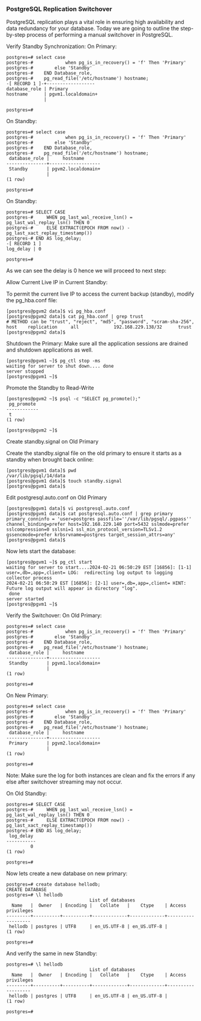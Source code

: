 ### PostgreSQL Replication Switchover

PostgreSQL replication plays a vital role in ensuring high availability and data redundancy for your database. Today we are going to outline the step-by-step process of performing a manual switchover in PostgreSQL.

Verify Standby Synchronization:
On Primary:
```
postgres=# select case
postgres-#            when pg_is_in_recovery() = 'f' Then 'Primary'
postgres-#        else 'Standby'
postgres-#    END Database_role,
postgres-#    pg_read_file('/etc/hostname') hostname;
-[ RECORD 1 ]-+------------------
database_role | Primary
hostname      | pgvm1.localdomain+
              |

postgres=#
```

On Standby:
```
postgres=# select case
postgres-#            when pg_is_in_recovery() = 'f' Then 'Primary'
postgres-#        else 'Standby'
postgres-#    END Database_role,
postgres-#    pg_read_file('/etc/hostname') hostname;
 database_role |     hostname
---------------+-------------------
 Standby       | pgvm2.localdomain+
               |
(1 row)

postgres=#
```

On Standby:
```
postgres=# SELECT CASE
postgres-#     WHEN pg_last_wal_receive_lsn() = pg_last_wal_replay_lsn() THEN 0
postgres-#     ELSE EXTRACT(EPOCH FROM now() - pg_last_xact_replay_timestamp())
postgres-# END AS log_delay;
-[ RECORD 1 ]
log_delay | 0

postgres=# 
```
As we can see the delay is 0 hence we will proceed to next step:

Allow Current Live IP in Current Standby:

To permit the current live IP to access the current backup (standby), modify the pg_hba.conf file:
```
[postgres@pgvm2 data]$ vi pg_hba.conf
[postgres@pgvm2 data]$ cat pg_hba.conf | grep trust
# METHOD can be "trust", "reject", "md5", "password", "scram-sha-256",
host    replication     all             192.168.229.138/32      trust
[postgres@pgvm2 data]$
```

Shutdown the Primary:
Make sure all the application sessions are drained and shutdown applications as well.
```
[postgres@pgvm1 ~]$ pg_ctl stop -ms
waiting for server to shut down.... done
server stopped
[postgres@pgvm1 ~]$
```

Promote the Standby to Read-Write
```
[postgres@pgvm2 ~]$ psql -c "SELECT pg_promote();"
 pg_promote
------------
 t
(1 row)

[postgres@pgvm2 ~]$
```

Create standby.signal on Old Primary

Create the standby.signal file on the old primary to ensure it starts as a standby when brought back online:
```
[postgres@pgvm1 data]$ pwd
/var/lib/pgsql/14/data
[postgres@pgvm1 data]$ touch standby.signal
[postgres@pgvm1 data]$
```

Edit postgresql.auto.conf on Old Primary
```
[postgres@pgvm1 data]$ vi postgresql.auto.conf
[postgres@pgvm1 data]$ cat postgresql.auto.conf | grep primary
primary_conninfo = 'user=postgres passfile=''/var/lib/pgsql/.pgpass'' channel_binding=prefer host=192.168.229.140 port=5432 sslmode=prefer sslcompression=0 sslsni=1 ssl_min_protocol_version=TLSv1.2 gssencmode=prefer krbsrvname=postgres target_session_attrs=any'
[postgres@pgvm1 data]$
```

Now lets start the database:
```
[postgres@pgvm1 ~]$ pg_ctl start
waiting for server to start....2024-02-21 06:50:29 EST [16856]: [1-1] user=,db=,app=,client= LOG:  redirecting log output to logging collector process
2024-02-21 06:50:29 EST [16856]: [2-1] user=,db=,app=,client= HINT:  Future log output will appear in directory "log".
 done
server started
[postgres@pgvm1 ~]$
```

Verify the Switchover:
On Old Primary:
```
postgres=# select case
postgres-#            when pg_is_in_recovery() = 'f' Then 'Primary'
postgres-#        else 'Standby'
postgres-#    END Database_role,
postgres-#    pg_read_file('/etc/hostname') hostname;
 database_role |     hostname
---------------+-------------------
 Standby       | pgvm1.localdomain+
               |
(1 row)

postgres=#
```

On New Primary:
```
postgres=# select case
postgres-#            when pg_is_in_recovery() = 'f' Then 'Primary'
postgres-#        else 'Standby'
postgres-#    END Database_role,
postgres-#    pg_read_file('/etc/hostname') hostname;
 database_role |     hostname
---------------+-------------------
 Primary       | pgvm2.localdomain+
               |
(1 row)

postgres=#
```

Note:
Make sure the log for both instances are clean and fix the errors if any else after switchover streaming may not occur.

On Old Standby:
```
postgres=# SELECT CASE
postgres-#     WHEN pg_last_wal_receive_lsn() = pg_last_wal_replay_lsn() THEN 0
postgres-#     ELSE EXTRACT(EPOCH FROM now() - pg_last_xact_replay_timestamp())
postgres-# END AS log_delay;
 log_delay
-----------
         0
(1 row)

postgres=#
```

Now lets create a new database on new primary:
```
postgres=# create database hellodb;
CREATE DATABASE
postgres=# \l hellodb
                               List of databases
  Name   |  Owner   | Encoding |   Collate   |    Ctype    | Access privileges
---------+----------+----------+-------------+-------------+-------------------
 hellodb | postgres | UTF8     | en_US.UTF-8 | en_US.UTF-8 |
(1 row)

postgres=#
```

And verify the same in new Standby:
```
postgres=# \l hellodb
                               List of databases
  Name   |  Owner   | Encoding |   Collate   |    Ctype    | Access privileges
---------+----------+----------+-------------+-------------+-------------------
 hellodb | postgres | UTF8     | en_US.UTF-8 | en_US.UTF-8 |
(1 row)

postgres=#
```